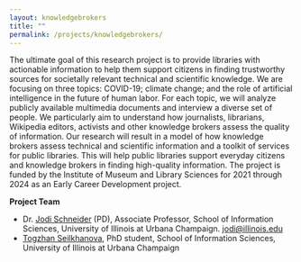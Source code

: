 ```yaml
---
layout: knowledgebrokers
title: ""
permalink: /projects/knowledgebrokers/
---
```


The ultimate goal of this research project is to provide libraries with actionable information to help them support citizens in finding trustworthy sources for societally relevant technical and scientific knowledge. We are focusing on three topics: COVID-19; climate change; and the role of artificial intelligence in the future of human labor. For each topic, we will analyze publicly available multimedia documents and interview a diverse set of people. We particularly aim to understand how journalists, librarians, Wikipedia editors, activists and other knowledge brokers assess the quality of information. Our research will result in a model of how knowledge brokers assess technical and scientific information and a toolkit of services for public libraries. This will help public libraries support everyday citizens and knowledge brokers in finding high-quality information. The project is funded by the Institute of Museum and Library Sciences for 2021 through 2024 as an Early Career Development project.

**Project Team**

* Dr. [Jodi Schneider](https://ischool.illinois.edu/people/jodi-schneider) (PD), Associate Professor, School of Information Sciences, University of Illinois at Urbana Champaign. jodi@illinois.edu
* [Togzhan Seilkhanova](https://ischool.illinois.edu/people/togzhan-seilkhanova), PhD student, School of Information Sciences, University of Illinois at Urbana Champaign
